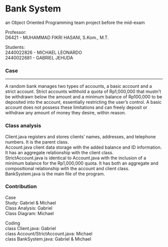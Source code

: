 # Bank System
an Object Oriented Programming team project before the mid-exam  

Professor:  
D6421 - MUHAMMAD FIKRI HASANI, S.Kom., M.T.  

Students:  
2440022826 - MICHAEL LEONARDO  
2440022681 - GABRIEL JEHUDA  

### Case 
---
A random bank manages two types of accounts, a basic account and a strict account. Strict accounts withhold a quota of Rp1,000,000 that mustn’t be withdrawn below the amount and a minimum balance of Rp100,000 to be deposited into the account, essentially restricting the user’s control. A basic account does not possess these limitations and can freely deposit or withdraw any amount of money they desire, within reason.  

### Class analysis
Client.java registers and stores clients’ names, addresses, and telephone numbers. It is the parent class.  
Account.java client data storage with the added balance and ID information. It has an aggregate relationship with the client class.  
StrictAccount.java is identical to Account.java with the inclusion of a minimum balance for the Rp1,000,000 quota. It has both an aggregate and compositional relationship with the account and client class.  
BankSystem.java is the main file of the program.  

### Contribution
Case  
Study: Gabriel & Michael  
Class Analysis: Gabriel  
Class Diagram: Michael  
  
Coding  
class Client.java: Gabriel  
class Account/StrictAccount.java: Michael  
class BankSystem.java: Gabriel & Michael  
